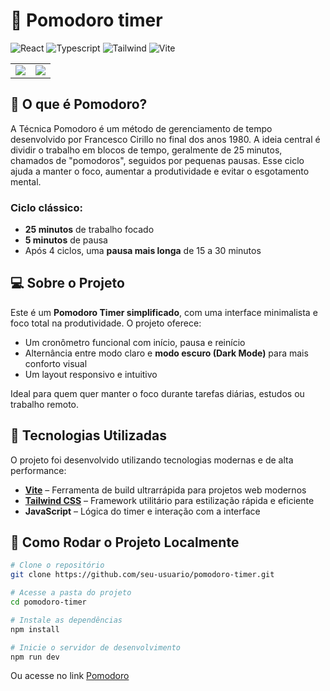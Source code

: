 # 🍅 Pomodoro timer

![React](https://img.shields.io/badge/react-18.3-darkblue)
![Typescript](https://img.shields.io/badge/typescript-5.6.2-blue)
![Tailwind](https://img.shields.io/badge/tailwind-3.4.x-green.svg)
![Vite](https://img.shields.io/badge/vite-6.0.5-purple.svg)

<table>
  <tr>
    <td>
      <img src="https://github.com/user-attachments/assets/bd64fe96-96ab-4f23-a7e9-e292b9171331" />
    </td>
    <td>
      <img src="https://github.com/user-attachments/assets/2a02e63b-aa46-4642-892e-611742e5a113" />
    </td>
  </tr>
</table>

## 🧠 O que é Pomodoro?

A Técnica Pomodoro é um método de gerenciamento de tempo desenvolvido por Francesco Cirillo no final dos anos 1980. A ideia central é dividir o trabalho em blocos de tempo, geralmente de 25 minutos, chamados de "pomodoros", seguidos por pequenas pausas. Esse ciclo ajuda a manter o foco, aumentar a produtividade e evitar o esgotamento mental.

### Ciclo clássico:
- **25 minutos** de trabalho focado  
- **5 minutos** de pausa  
- Após 4 ciclos, uma **pausa mais longa** de 15 a 30 minutos


## 💻 Sobre o Projeto

Este é um **Pomodoro Timer simplificado**, com uma interface minimalista e foco total na produtividade. O projeto oferece:

- Um cronômetro funcional com início, pausa e reinício
- Alternância entre modo claro e **modo escuro (Dark Mode)** para mais conforto visual
- Um layout responsivo e intuitivo

Ideal para quem quer manter o foco durante tarefas diárias, estudos ou trabalho remoto.

## 🚀 Tecnologias Utilizadas

O projeto foi desenvolvido utilizando tecnologias modernas e de alta performance:

- [**Vite**](https://vitejs.dev/) – Ferramenta de build ultrarrápida para projetos web modernos
- [**Tailwind CSS**](https://tailwindcss.com/) – Framework utilitário para estilização rápida e eficiente
- **JavaScript** – Lógica do timer e interação com a interface
## 📂 Como Rodar o Projeto Localmente

```bash
# Clone o repositório
git clone https://github.com/seu-usuario/pomodoro-timer.git

# Acesse a pasta do projeto
cd pomodoro-timer

# Instale as dependências
npm install

# Inicie o servidor de desenvolvimento
npm run dev
```

Ou acesse no link [Pomodoro](https://pomodoro-simples.netlify.app/)
